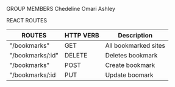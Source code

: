 GROUP MEMBERS 
Chedeline
Omari
Ashley 




REACT ROUTES

|  ROUTES   | HTTP VERB |   Description |
|--------|-----------|---------------|
| "/bookmarks"|   GET   |   All bookmarked sites |
| "/bookmarks/:id"     |    DELETE     |   Deletes bookmark
| "/bookmarks"              |   POST            |     Create bookmark              |
| "/bookmarks/:id       |       PUT     |Update boomark







































